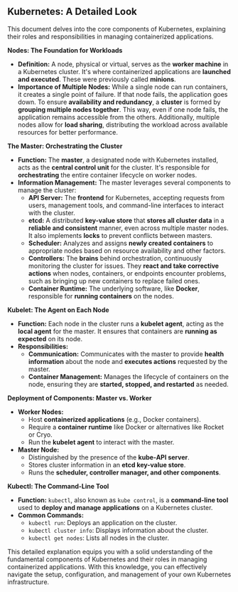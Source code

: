 ## Kubernetes: A Detailed Look

This document delves into the core components of Kubernetes, explaining their roles and responsibilities in managing containerized applications.

**Nodes: The Foundation for Workloads**

* **Definition:** A node, physical or virtual, serves as the **worker machine** in a Kubernetes cluster. It's where containerized applications are **launched and executed**. These were previously called **minions**.
* **Importance of Multiple Nodes:** While a single node can run containers, it creates a single point of failure. If that node fails, the application goes down. To ensure **availability and redundancy**, a **cluster** is formed by **grouping multiple nodes together**. This way, even if one node fails, the application remains accessible from the others. Additionally, multiple nodes allow for **load sharing**, distributing the workload across available resources for better performance.

**The Master: Orchestrating the Cluster**

* **Function:** The **master**, a designated node with Kubernetes installed, acts as the **central control unit** for the cluster. It's responsible for **orchestrating** the entire container lifecycle on worker nodes.
* **Information Management:** The master leverages several components to manage the cluster:
    * **API Server:** The **frontend** for Kubernetes, accepting requests from users, management tools, and command-line interfaces to interact with the cluster.
    * **etcd:** A distributed **key-value store** that **stores all cluster data** in a **reliable and consistent** manner, even across multiple master nodes. It also implements **locks** to prevent conflicts between masters.
    * **Scheduler:** Analyzes and assigns **newly created containers** to appropriate nodes based on resource availability and other factors.
    * **Controllers:** The **brains** behind orchestration, continuously monitoring the cluster for issues. They **react and take corrective actions** when nodes, containers, or endpoints encounter problems, such as bringing up new containers to replace failed ones.
    * **Container Runtime:** The underlying software, like **Docker**, responsible for **running containers** on the nodes.

**Kubelet: The Agent on Each Node**

* **Function:** Each node in the cluster runs a **kubelet agent**, acting as the **local agent** for the master. It ensures that containers are **running as expected** on its node.
* **Responsibilities:**
    * **Communication:** Communicates with the master to provide **health information** about the node and **executes actions** requested by the master.
    * **Container Management:** Manages the lifecycle of containers on the node, ensuring they are **started, stopped, and restarted** as needed.

**Deployment of Components: Master vs. Worker**

* **Worker Nodes:**
    * Host **containerized applications** (e.g., Docker containers).
    * Require a **container runtime** like Docker or alternatives like Rocket or Cryo.
    * Run the **kubelet agent** to interact with the master.
* **Master Node:**
    * Distinguished by the presence of the **kube-API server**.
    * Stores cluster information in an **etcd key-value store**.
    * Runs the **scheduler, controller manager, and other components**.

**Kubectl: The Command-Line Tool**

* **Function:** `kubectl`, also known as `kube control`, is a **command-line tool** used to **deploy and manage applications** on a Kubernetes cluster.
* **Common Commands:**
    * `kubectl run`: Deploys an application on the cluster.
    * `kubectl cluster info`: Displays information about the cluster.
    * `kubectl get nodes`: Lists all nodes in the cluster.

This detailed explanation equips you with a solid understanding of the fundamental components of Kubernetes and their roles in managing containerized applications. With this knowledge, you can effectively navigate the setup, configuration, and management of your own Kubernetes infrastructure.
